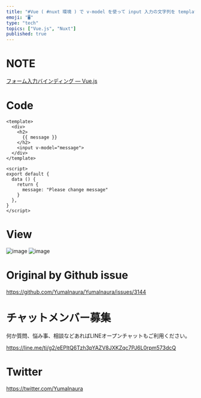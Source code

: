 ```yaml
---
title: "#Vue ( #nuxt 環境 ) で v-model を使って input 入力の文字列を template の変数として利用する簡単な例"
emoji: "🖥"
type: "tech"
topics: ["Vue.js", "Nuxt"]
published: true
---
```


# NOTE

[フォーム入力バインディング — Vue.js](https://jp.vuejs.org/v2/guide/forms.html)

# Code

```vue
<template>
  <div>
    <h2>
      {{ message }}
    </h2>
    <input v-model="message">
  </div>
</template>

<script>
export default {
  data () {
    return {
      message: "Please change message"
    }
  },
}
</script>

```

# View
![image](https://user-images.githubusercontent.com/13635059/81025393-75818700-8eb1-11ea-80cc-4fc1aed026c2.png)
![image](https://user-images.githubusercontent.com/13635059/81025394-761a1d80-8eb1-11ea-955a-0ca249364fbd.png)


# Original by Github issue

https://github.com/YumaInaura/YumaInaura/issues/3144











<!-- Update From Qiita API -->

# チャットメンバー募集


何か質問、悩み事、相談などあればLINEオープンチャットもご利用ください。

https://line.me/ti/g2/eEPltQ6Tzh3pYAZV8JXKZqc7PJ6L0rpm573dcQ





# Twitter


https://twitter.com/YumaInaura


<!-- Update From Qiita API -->


